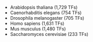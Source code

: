* Arabidopsis thaliana (1,729 TFs)
* Caenorhabditis elegans (754 TFs)
* Drosophila melanogaster (705 TFs)
* Homo sapiens (1,631 TFs)
* Mus musculus (1,480 TFs)
* Saccharomyces cerevisiae (233 TFs)